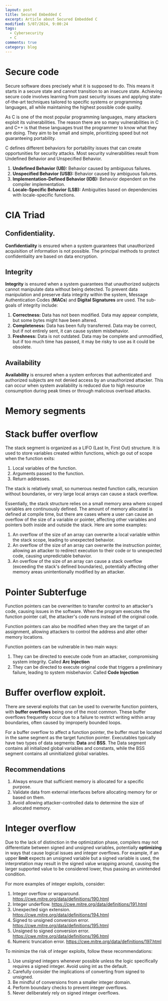 ```yaml
---
layout: post
title: Secured Embedded C
excerpt: Article about Secured Embedded C
modified: 5/07/2024, 9:00:24
tags:
  - Cybersecurity
  - C
comments: true
category: blog
---
```

# Secure code
Secure software does precisely what it is supposed to do. This means it starts in a secure state and cannot transition to an insecure state. Achieving secure code involves learning from past security issues and applying state-of-the-art techniques tailored to specific systems or programming languages, all while maintaining the highest possible code quality.

As C is one of the most popular programming languages, many attackers exploit its vulnerabilities. The reason there are so many vulnerabilities in C and C++ is that these languages trust the programmer to know what they are doing. They aim to be small and simple, prioritizing speed but not guaranteeing portability.

C defines different behaviors for portability issues that can create opportunities for security attacks. Most security vulnerabilities result from Undefined Behavior and Unspecified Behavior.

1. **Undefined Behavior (UB):** Behavior caused by ambiguous failures.
2. **Unspecified Behavior (USB):** Behavior caused by ambiguous failures.
3. **Implementation-Defined Behavior (IDB):** Behavior dependent on the compiler implementation.
4. **Locale-Specific Behavior (LSB):** Ambiguities based on dependencies with locale-specific functions.

# CIA Triad
## Confidentiality.
**Confidentiality** is ensured when a system guarantees that unauthorized acquisition of information is not possible. The principal methods to protect confidentiality are based on data encryption.

## Integrity
**Integrity** is ensured when a system guarantees that unauthorized subjects cannot manipulate data without being detected. To prevent data manipulation and preserve data integrity within the system, Message Authentication Codes (**MACs**) and **Digital Signatures** are used. The sub-goals of integrity include:

1. **Correctness:** Data has not been modified. Data may appear complete, but some bytes might have been altered.
2. **Completeness:** Data has been fully transferred. Data may be correct, but if not entirely sent, it can cause system misbehavior.
3. **Freshness:** Data is not outdated. Data may be complete and unmodified, but if too much time has passed, it may be risky to use as it could be obsolete.

## Availability
**Availability** is ensured when a system enforces that authenticated and authorized subjects are not denied access by an unauthorized attacker. This can occur when system availability is reduced due to high resource consumption during peak times or through malicious overload attacks.

# Memory segments

# Stack buffer overflow
The stack segment is organized as a LIFO (Last In, First Out) structure. It is used to store variables created within functions, which go out of scope when the function exits:

1. Local variables of the function.
2. Arguments passed to the function.
3. Return addresses.

The stack is relatively small, so numerous nested function calls, recursion without boundaries, or very large local arrays can cause a stack overflow.

Essentially, the stack structure relies on a small memory area where scoped variables are continuously defined. The amount of memory allocated is defined at compile time, but there are cases where a user can cause an overflow of the size of a variable or pointer, affecting other variables and pointers both inside and outside the stack. Here are some examples:

1. An overflow of the size of an array can overwrite a local variable within the stack scope, leading to unexpected behavior.
2. An overflow of the size of an array can overwrite the instruction pointer, allowing an attacker to redirect execution to their code or to unexpected code, causing unpredictable behavior.
3. An overflow of the size of an array can cause a stack overflow (exceeding the stack's defined boundaries), potentially affecting other memory areas unintentionally modified by an attacker.

# Pointer Subterfuge
Function pointers can be overwritten to transfer control to an attacker's code, causing issues in the software. When the program executes the function pointer call, the attacker's code runs instead of the original code.

Function pointers can also be modified when they are the target of an assignment, allowing attackers to control the address and alter other memory locations.

Function pointers can be vulnerable in two main ways:
1. They can be directed to execute code from an attacker, compromising system integrity. Called **Arc Injection**
2. They can be directed to execute original code that triggers a preliminary failure, leading to system misbehavior. Called **Code Injection**

# Buffer overflow exploit.
There are several exploits that can be used to overwrite function pointers, with **buffer overflows** being one of the most common. These buffer overflows frequently occur due to a failure to restrict writing within array boundaries, often caused by improperly bounded loops.

For a buffer overflow to affect a function pointer, the buffer must be located in the same segment as the target function pointer. Executables typically have two types of data segments: **Data** and **BSS**. The Data segment contains all initialized global variables and constants, while the BSS segment contains all uninitialized global variables.

## Recommendations
1. Always ensure that sufficient memory is allocated for a specific purpose.
2. Validate data from external interfaces before allocating memory for or based on them.
3. Avoid allowing attacker-controlled data to determine the size of allocated memory.

# Integer overflow
Due to the lack of distinction in the optimization phase, compilers may not differentiate between signed and unsigned variables, potentially **optimizing** in ways that cause logical issues and integer overflows. For example, if an upper **limit** expects an unsigned variable but a signed variable is used, the interpretation may result in the signed value wrapping around, causing the larger supported value to be considered lower, thus passing an unintended condition.

For more examples of integer exploits, consider:

  1. Integer overflow or wraparound. https://cwe.mitre.org/data/definitions/190.html
  2. Integer underflow. https://cwe.mitre.org/data/definitions/191.html
  3. Unexpected sign extension. https://cwe.mitre.org/data/definitions/194.html
  4. Signed to unsigned conversion error. https://cwe.mitre.org/data/definitions/195.html
  5. Unsigned to signed conversion error. https://cwe.mitre.org/data/definitions/196.html
  6. Numeric truncation error. https://cwe.mitre.org/data/definitions/197.html

To minimize the risk of integer exploits, follow these recommendations:

  1. Use unsigned integers whenever possible unless the logic specifically requires a signed integer. Avoid using int as the default.
  2. Carefully consider the implications of converting from signed to unsigned.
  3. Be mindful of conversions from a smaller integer domain.
  4. Perform boundary checks to prevent integer overflows.
  5. Never deliberately rely on signed integer overflows.

